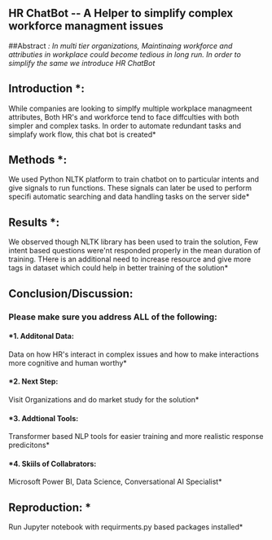 


## HR ChatBot -- A Helper to simplify complex workforce managment issues

##Abstract *: 
In multi tier organizations, Maintinaing workforce and attributies in workplace could become tedious in long run. In order to simplify the same we introduce HR ChatBot*

## Introduction *: 
While companies are looking to simplfy multiple workplace managmeent attributes, Both HR's and workforce tend to face diffculties with both simpler and complex tasks. In order to automate redundant tasks and simplafy work flow, this chat bot is created*

## Methods *:
We used Python NLTK platform to train chatbot on to particular intents and give signals to run functions. These signals can later be used to perform specifi automatic searching and data handling tasks on the server side*

## Results *: 
We observed though NLTK library has been used to train the solution, Few intent based questions were'nt responded properly in the mean duration of training. THere is an additional need to increase resource and give more tags in dataset which could help in better training of the solution*

## Conclusion/Discussion: 

### Please make sure you address ALL of the following:

#### *1. Additonal Data: 
Data on how HR's interact in complex issues and how to make interactions more cognitive and human worthy*

#### *2. Next Step: 
Visit Organizations and do market study for the solution* 

#### *3. Addtional Tools: 
Transformer based NLP tools for easier training and more realistic response predicitons*

#### *4. Skiils of Collabrators: 
Microsoft Power BI, Data Science, Conversational AI Specialist*

## Reproduction: *
Run Jupyter notebook with requirments.py based packages installed*




